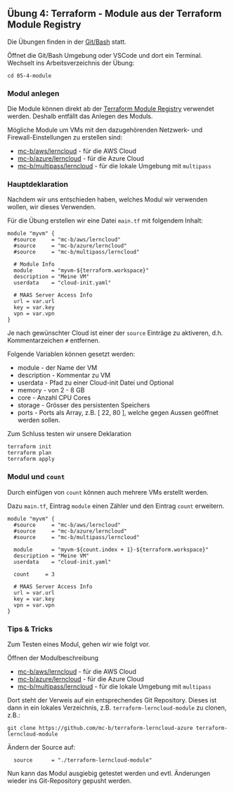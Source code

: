 ## Übung 4: Terraform - Module aus der Terraform Module Registry

Die Übungen finden in der [Git/Bash](https://git-scm.com/downloads) statt. 

Öffnet die Git/Bash Umgebung oder VSCode und dort ein Terminal. Wechselt ins Arbeitsverzeichnis der Übung:

    cd 05-4-module

### Modul anlegen

Die Module können direkt ab der [Terraform Module Registry](https://registry.terraform.io/browse/modules) verwendet werden. Deshalb entfällt das Anlegen des Moduls.

Mögliche Module um VMs mit den dazugehörenden Netzwerk- und Firewall-Einstellungen zu erstellen sind:

* [mc-b/aws/lerncloud](https://registry.terraform.io/modules/mc-b/aws/lerncloud/latest) - für die AWS Cloud
* [mc-b/azure/lerncloud](https://registry.terraform.io/modules/mc-b/azure/lerncloud/latest) - für die Azure Cloud
* [mc-b/multipass/lerncloud](https://registry.terraform.io/modules/mc-b/multipass/lerncloud/latest) - für die lokale Umgebung mit `multipass`
 
    
### Hauptdeklaration

Nachdem wir uns entschieden haben, welches Modul wir verwenden wollen, wir dieses Verwenden. 

Für die Übung erstellen wir eine Datei `main.tf` mit folgendem Inhalt:

    module "myvm" {
      #source     = "mc-b/aws/lerncloud"
      #source     = "mc-b/azure/lerncloud"
      #source     = "mc-b/multipass/lerncloud"
    
      # Module Info
      module      = "myvm-${terraform.workspace}"
      description = "Meine VM"
      userdata    = "cloud-init.yaml"
      
      # MAAS Server Access Info
      url = var.url
      key = var.key
      vpn = var.vpn      
    }
    
Je nach gewünschter Cloud ist einer der `source` Einträge zu aktiveren, d.h. Kommentarzeichen `#` entfernen.    

Folgende Variablen können gesetzt werden:
* module - der Name der VM
* description - Kommentar zu VM
* userdata - Pfad zu einer Cloud-init Datei
und Optional
* memory - von 2 - 8 GB
* core - Anzahl CPU Cores 
* storage - Grösser des persistenten Speichers
* ports - Ports als Array, z.B. [ 22, 80 ], welche gegen Aussen geöffnet werden sollen.

Zum Schluss testen wir unsere Deklaration

    terraform init
    terraform plan
    terraform apply   

### Modul und `count`

Durch einfügen von `count` können auch mehrere VMs erstellt werden.

Dazu `main.tf`, Eintrag `module` einen Zähler und den Eintrag `count` erweitern. 

    
    module "myvm" {
      #source     = "mc-b/aws/lerncloud"
      #source     = "mc-b/azure/lerncloud"
      #source     = "mc-b/multipass/lerncloud"
    
      module      = "myvm-${count.index + 1}-${terraform.workspace}"
      description = "Meine VM"
      userdata    = "cloud-init.yaml"
      
      count     = 3

      # MAAS Server Access Info
      url = var.url
      key = var.key
      vpn = var.vpn        
    }

### Tips & Tricks

Zum Testen eines Modul, gehen wir wie folgt vor.

Öffnen der Modulbeschreibung
* [mc-b/aws/lerncloud](https://registry.terraform.io/modules/mc-b/aws/lerncloud/latest) - für die AWS Cloud
* [mc-b/azure/lerncloud](https://registry.terraform.io/modules/mc-b/azure/lerncloud/latest) - für die Azure Cloud
* [mc-b/multipass/lerncloud](https://registry.terraform.io/modules/mc-b/multipass/lerncloud/latest) - für die lokale Umgebung mit `multipass`

Dort steht der Verweis auf ein entsprechendes Git Repository. Dieses ist dann in ein lokales Verzeichnis, z.B. `terraform-lerncloud-module` zu clonen, z.B.:

    git clone https://github.com/mc-b/terraform-lerncloud-azure terraform-lerncloud-module
    
Ändern der Source auf:    

      source      = "./terraform-lerncloud-module"
      
Nun kann das Modul ausgiebig getestet werden und evtl. Änderungen wieder ins Git-Repository gepusht werden.      


       